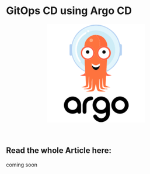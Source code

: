 <!-- <h1> Kubenetes Deployment using Argo CD </h1> -->
<h1> GitOps CD using Argo CD </h1>

<p align="center">
<img alt="ArgoCD" width="270px" src="https://raw.githubusercontent.com/devicons/devicon/master/icons/argocd/argocd-original-wordmark.svg" style="padding-right:10px;" />
</p>
</br>

## Read the whole Article here: 
coming soon
